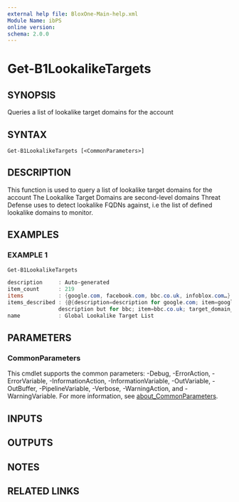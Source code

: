 ```yaml
---
external help file: BloxOne-Main-help.xml
Module Name: ibPS
online version:
schema: 2.0.0
---
```


# Get-B1LookalikeTargets

## SYNOPSIS
Queries a list of lookalike target domains for the account

## SYNTAX

```
Get-B1LookalikeTargets [<CommonParameters>]
```

## DESCRIPTION
This function is used to query a list of lookalike target domains for the account
The Lookalike Target Domains are second-level domains Threat Defense uses to detect lookalike FQDNs against, i.e the list of defined lookalike domains to monitor.

## EXAMPLES

### EXAMPLE 1
```powershell
Get-B1LookalikeTargets

description     : Auto-generated
item_count      : 219
items           : {google.com, facebook.com, bbc.co.uk, infoblox.com…}
items_described : {@{description=description for google.com; item=google.com; target_domain_status=accepted; valid=True}, @{description=a description for facebook ; item=facebook.com; target_domain_status=accepted; valid=True}, @{description=Another
                description but for bbc; item=bbc.co.uk; target_domain_status=accepted; valid=True}, @{description=Our domain; item=infoblox.com; target_domain_status=accepted; valid=True}…}
name            : Global Lookalike Target List
```

## PARAMETERS

### CommonParameters
This cmdlet supports the common parameters: -Debug, -ErrorAction, -ErrorVariable, -InformationAction, -InformationVariable, -OutVariable, -OutBuffer, -PipelineVariable, -Verbose, -WarningAction, and -WarningVariable. For more information, see [about_CommonParameters](http://go.microsoft.com/fwlink/?LinkID=113216).

## INPUTS

## OUTPUTS

## NOTES

## RELATED LINKS
